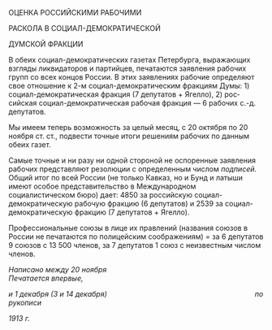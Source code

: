 ОЦЕНКА РОССИЙСКИМИ РАБОЧИМИ

РАСКОЛА В СОЦИАЛ-ДЕМОКРАТИЧЕСКОЙ

ДУМСКОЙ ФРАКЦИИ

В обеих социал-демократических газетах Петербурга, выражающих взгляды ликви­даторов и партийцев, печатаются заявления рабочих групп со всех концов России. В этих заявлениях рабочие определяют свое отношение к 2-м социал-демократическим фракциям Думы: 1) социал-демократическая фракция (7 депутатов + Ягелло), 2) рос­сийская социал-демократическая рабочая фракция — 6 рабочих с.-д. депутатов.

Мы имеем теперь возможность за целый месяц, с 20 октября по 20 ноября ст. ст., подвести точные итоги решениям рабочих по данным обеих газет.

Самые точные и ни разу ни одной стороной не оспоренные заявления рабочих пред­ставляют резолюции с определенным числом _подписей._ Общий итог по всей России (не только Кавказ, но и Бунд и латыши имеют особое представительство в Междуна­родном социалистическом бюро) дает: 4850 за российскую социал-демократическую рабочую фракцию (6 депутатов) и 2539 за социал-демократическую фракцию (7 депу­татов + Ягелло).

Профессиональные союзы в лице их правлений (названия союзов в России не печа­таются по полицейским соображениям) = за 6 депутатов 9 союзов с 13 500 членов, за 7 депутатов 1 союз с неизвестным числом членов.

_Написано между 20 ноября                                                                  Печатается впервые,_

_и 1 декабря (3 и 14 декабря)                                                                          по рукописи_

_1913 г._